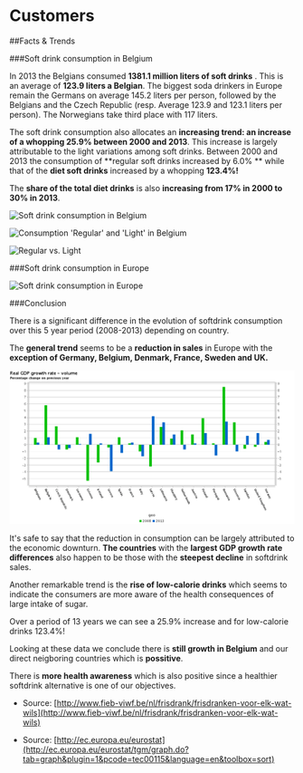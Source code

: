 # Customers
##Facts & Trends

###Soft drink consumption in Belgium

In 2013 the Belgians consumed **1381.1 million liters of soft drinks** . This is an average of **123.9 liters a Belgian**. The biggest soda drinkers in Europe remain the Germans on average 145.2 liters per person, followed by the Belgians and the Czech Republic (resp. Average 123.9 and 123.1 liters per person). The Norwegians take third place with 117 liters.

The soft drink consumption also allocates an **increasing trend: an increase of a whopping 25.9% between 2000 and 2013**. This increase is largely attributable to the light variations among soft drinks. Between 2000 and 2013 the consumption of **regular soft drinks increased by 6.0% ** while that of the **diet soft drinks** increased by a whopping **123.4%!**

The **share of the total diet drinks** is also **increasing from 17% in 2000 to 30% in 2013**.

![Soft drink consumption in Belgium](http://www.fieb-viwf.be/usr/image008.png)

![Consumption 'Regular' and 'Light' in Belgium](http://www.fieb-viwf.be/usr/image009.png)

![Regular vs. Light](http://www.fieb-viwf.be/usr/image010.png)

###Soft drink consumption in Europe

![Soft drink consumption in Europe](http://www.fieb-viwf.be/usr/image011.png)

###Conclusion

There is a significant difference in the evolution of softdrink consumption over this 5 year period (2008-2013) depending on country.

The **general trend** seems to be a **reduction in sales** in Europe with the **exception of Germany, Belgium, Denmark, France, Sweden and UK.**


![GDP](Eurostat_Graph_tec00115.png)

It's safe to say that the reduction in consumption can be largely attributed to the economic downturn. **The countries** with the **largest GDP growth rate differences** also happen to be those with the **steepest decline** in softdrink sales.

Another remarkable trend is the **rise of low-calorie drinks** which seems to indicate the consumers are more aware of the health consequences of large intake of sugar.

Over a period of 13 years we can see a 25.9% increase and for low-calorie drinks 123.4%!

Looking at these data we conclude there is **still growth in Belgium** and our direct neigboring countries which is **possitive**.

There is **more health awareness** which is also positive since a healthier softdrink alternative is one of our objectives.


* Source: [http://www.fieb-viwf.be/nl/frisdrank/frisdranken-voor-elk-wat-wils](http://www.fieb-viwf.be/nl/frisdrank/frisdranken-voor-elk-wat-wils)

* Source: [http://ec.europa.eu/eurostat](http://ec.europa.eu/eurostat/tgm/graph.do?tab=graph&plugin=1&pcode=tec00115&language=en&toolbox=sort)
